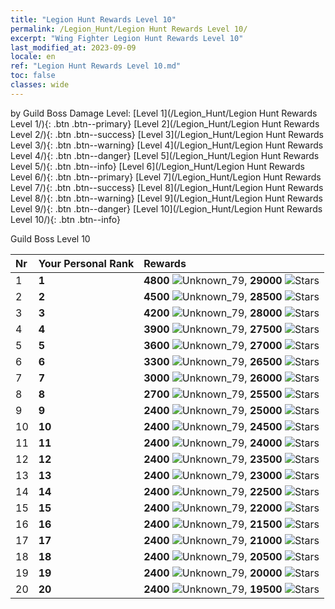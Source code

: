 ```yaml
---
title: "Legion Hunt Rewards Level 10"
permalink: /Legion_Hunt/Legion Hunt Rewards Level 10/
excerpt: "Wing Fighter Legion Hunt Rewards Level 10"
last_modified_at: 2023-09-09
locale: en
ref: "Legion Hunt Rewards Level 10.md"
toc: false
classes: wide
---
```


  by Guild Boss Damage Level:   [Level 1](/Legion_Hunt/Legion Hunt Rewards Level 1/){: .btn .btn--primary}   [Level 2](/Legion_Hunt/Legion Hunt Rewards Level 2/){: .btn .btn--success}   [Level 3](/Legion_Hunt/Legion Hunt Rewards Level 3/){: .btn .btn--warning}   [Level 4](/Legion_Hunt/Legion Hunt Rewards Level 4/){: .btn .btn--danger}   [Level 5](/Legion_Hunt/Legion Hunt Rewards Level 5/){: .btn .btn--info}   [Level 6](/Legion_Hunt/Legion Hunt Rewards Level 6/){: .btn .btn--primary}   [Level 7](/Legion_Hunt/Legion Hunt Rewards Level 7/){: .btn .btn--success}   [Level 8](/Legion_Hunt/Legion Hunt Rewards Level 8/){: .btn .btn--warning}   [Level 9](/Legion_Hunt/Legion Hunt Rewards Level 9/){: .btn .btn--danger}   [Level 10](/Legion_Hunt/Legion Hunt Rewards Level 10/){: .btn .btn--info} 



  Guild Boss Level 10

  |  Nr | Your Personal Rank | Rewards |
  |:----|:-------------------|:-------------|
 | 1 | **1** | **4800** ![Unknown_79](/images/item/jt_jd_img25_p.png),  **29000** ![Stars](/images/item/Stars_p.png) |
 | 2 | **2** | **4500** ![Unknown_79](/images/item/jt_jd_img25_p.png),  **28500** ![Stars](/images/item/Stars_p.png) |
 | 3 | **3** | **4200** ![Unknown_79](/images/item/jt_jd_img25_p.png),  **28000** ![Stars](/images/item/Stars_p.png) |
 | 4 | **4** | **3900** ![Unknown_79](/images/item/jt_jd_img25_p.png),  **27500** ![Stars](/images/item/Stars_p.png) |
 | 5 | **5** | **3600** ![Unknown_79](/images/item/jt_jd_img25_p.png),  **27000** ![Stars](/images/item/Stars_p.png) |
 | 6 | **6** | **3300** ![Unknown_79](/images/item/jt_jd_img25_p.png),  **26500** ![Stars](/images/item/Stars_p.png) |
 | 7 | **7** | **3000** ![Unknown_79](/images/item/jt_jd_img25_p.png),  **26000** ![Stars](/images/item/Stars_p.png) |
 | 8 | **8** | **2700** ![Unknown_79](/images/item/jt_jd_img25_p.png),  **25500** ![Stars](/images/item/Stars_p.png) |
 | 9 | **9** | **2400** ![Unknown_79](/images/item/jt_jd_img25_p.png),  **25000** ![Stars](/images/item/Stars_p.png) |
 | 10 | **10** | **2400** ![Unknown_79](/images/item/jt_jd_img25_p.png),  **24500** ![Stars](/images/item/Stars_p.png) |
 | 11 | **11** | **2400** ![Unknown_79](/images/item/jt_jd_img25_p.png),  **24000** ![Stars](/images/item/Stars_p.png) |
 | 12 | **12** | **2400** ![Unknown_79](/images/item/jt_jd_img25_p.png),  **23500** ![Stars](/images/item/Stars_p.png) |
 | 13 | **13** | **2400** ![Unknown_79](/images/item/jt_jd_img25_p.png),  **23000** ![Stars](/images/item/Stars_p.png) |
 | 14 | **14** | **2400** ![Unknown_79](/images/item/jt_jd_img25_p.png),  **22500** ![Stars](/images/item/Stars_p.png) |
 | 15 | **15** | **2400** ![Unknown_79](/images/item/jt_jd_img25_p.png),  **22000** ![Stars](/images/item/Stars_p.png) |
 | 16 | **16** | **2400** ![Unknown_79](/images/item/jt_jd_img25_p.png),  **21500** ![Stars](/images/item/Stars_p.png) |
 | 17 | **17** | **2400** ![Unknown_79](/images/item/jt_jd_img25_p.png),  **21000** ![Stars](/images/item/Stars_p.png) |
 | 18 | **18** | **2400** ![Unknown_79](/images/item/jt_jd_img25_p.png),  **20500** ![Stars](/images/item/Stars_p.png) |
 | 19 | **19** | **2400** ![Unknown_79](/images/item/jt_jd_img25_p.png),  **20000** ![Stars](/images/item/Stars_p.png) |
 | 20 | **20** | **2400** ![Unknown_79](/images/item/jt_jd_img25_p.png),  **19500** ![Stars](/images/item/Stars_p.png) |
